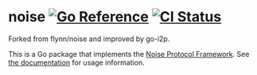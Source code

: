 # noise [![Go Reference](https://pkg.go.dev/badge/github.com/go-i2p/noise.svg)](https://pkg.go.dev/github.com/go-i2p/noise) [![CI Status](https://github.com/go-i2p/noise/actions/workflows/ci.yml/badge.svg)](https://github.com/go-i2p/noise/actions)

Forked from flynn/noise and improved by go-i2p.

This is a Go package that implements the [Noise Protocol
Framework](https://noiseprotocol.org). See [the
documentation](https://pkg.go.dev/github.com/go-i2p/noise) for usage information.
